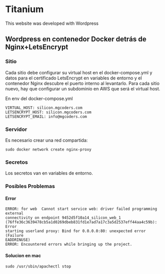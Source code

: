 # Titanium
This website was developed with Wordpress


Wordpress en contenedor Docker detrás de Nginx+LetsEncrypt
----------------------------------------------------------
### Sitio

Cada sitio debe configurar su virtual host en el docker-compose.yml y datos para el certificado LetsEncrypt en variables de entorno y el contenedor Nginx descubre el puerto interno al levantarlo. Para cada sitio nuevo, hay que configurar un subdominio en AWS que será el virtual host.

En env del docker-compose.yml

    VIRTUAL_HOST: silicon.mgcoders.com
    LETSENCRYPT_HOST: silicon.mgcoders.com
    LETSENCRYPT_EMAIL: info@mgcoders.com

### Servidor

Es necesario crear una red compartida:

    sudo docker network create nginx-proxy

### Secretos

Los secretos van en variables de entorno.

### Posibles Problemas

#### Error
    ERROR: for web  Cannot start service web: driver failed programming external
    connectivity on endpoint 9452d5f10a14_silicon_web_1
    (76ffe36c3639478cb5a1d0269dbeb831fd1e7ad7a17c3a5d2537eff44aa4c59b): Error
    starting userland proxy: Bind for 0.0.0.0:80: unexpected error (Failure
    EADDRINUSE)
    ERROR: Encountered errors while bringing up the project.

#### Solucion en mac
    sudo /usr/sbin/apachectl stop

